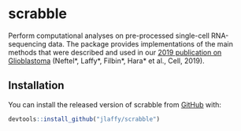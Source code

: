# scrabble


<!-- badges: start -->
<!-- badges: end -->

Perform computational analyses on pre-processed single-cell RNA-sequencing data. The package provides implementations of the main methods that were described and used in our [2019 publication on Glioblastoma](https://www.sciencedirect.com/science/article/pii/S0092867419306877) (Neftel*, Laffy*, Filbin*, Hara* et al., Cell, 2019).

## Installation
You can install the released version of scrabble from [GitHub](www.github.com) with:

``` r
devtools::install_github("jlaffy/scrabble")
```
